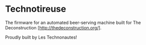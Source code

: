 Technotireuse 
=================
The firmware for an automated beer-serving machine built for The Deconstruction [http://thedeconstruction.org/].

Proudly built by Les Technonautes!